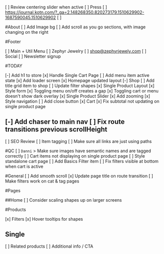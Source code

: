 [ ] Review centering slider when active
[ ] Press
  [ ] https://journal.kotn.com/?_ga=2.148268350.820273179.1510629902-1687590045.1510629902
[ ]

#About
[ ] Add Image bg
[ ] Add scroll as you go sections, with image changing on the right

#Footer

[ ] Main + Util Menu
[ ] Zephyr Jewelry
[ ] shop@zephyrjewely.com
[ ] Social
[ ] Newsletter signup

#TODAY

[-] Add h1 to store
[x] Handle Single Cart Page
[ ] Add menu item active state
[x] Add loader screen
[x] Homepage updated layout
[-] Shop
  [ ] Add title grid item to shop
  [ ] Update filter shapes
[x] Single Product Layout
  [x] Style form
  [x] Toggling menu on/off creates a gap
  [x] Toggling cart or menu doesn't show dark overlay
  [x] Single Product Slider
    [x] Add zooming
    [x] Style navigation
  [ ] Add close button
[x] Cart
  [x] Fix subtotal not updating on single product page

[-] Add chaser to main nav
[ ] Fix route transitions previous scrollHeight
------

[ ] SEO Review
[ ] Item tagging
[ ] Make sure all links are just using paths

#QC
[ ] `Danni` > Make sure images have semantic names and are tagged correctly
[ ] Cart items not displaying on single product page
[ ] Style standalone cart page
[ ] Add Basics Filter item
[ ] Fix filters visible at bottom when cart is active

#General
[ ] Add smooth scroll
[x] Update page title on route transition
[ ] Make filters work on cat & tag pages

#Pages

##Home
[ ] Consider scaling shapes up on larger screens

#Products

[x] Filters
  [x] Hover tooltips for shapes

## Single
[ ] Related products
[ ] Additional info / CTA

